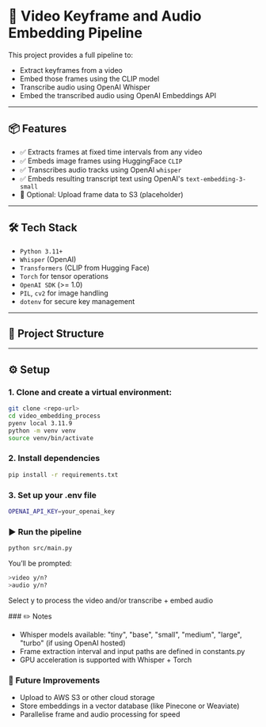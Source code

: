 # 🧠 Video Keyframe and Audio Embedding Pipeline

This project provides a full pipeline to:

- Extract keyframes from a video
- Embed those frames using the CLIP model
- Transcribe audio using OpenAI Whisper
- Embed the transcribed audio using OpenAI Embeddings API

---

## 📦 Features

- ✅ Extracts frames at fixed time intervals from any video
- ✅ Embeds image frames using HuggingFace `CLIP`
- ✅ Transcribes audio tracks using OpenAI `whisper`
- ✅ Embeds resulting transcript text using OpenAI's `text-embedding-3-small`
- 🧪 Optional: Upload frame data to S3 (placeholder)

---

## 🛠️ Tech Stack

- `Python 3.11+`
- `Whisper` (OpenAI)
- `Transformers` (CLIP from Hugging Face)
- `Torch` for tensor operations
- `OpenAI SDK` (>= 1.0)
- `PIL`, `cv2` for image handling
- `dotenv` for secure key management

---

## 📂 Project Structure

---

## ⚙️ Setup

### 1. Clone and create a virtual environment:

```bash
git clone <repo-url>
cd video_embedding_process
pyenv local 3.11.9
python -m venv venv
source venv/bin/activate
```

### 2. Install dependencies

```bash
pip install -r requirements.txt
```

### 3. Set up your .env file

```bash
OPENAI_API_KEY=your_openai_key
```

### ▶️ Run the pipeline

```bash
python src/main.py
```

You’ll be prompted:

```bash
>video y/n?
>audio y/n?
```

Select y to process the video and/or transcribe + embed audio

### ✏️ Notes

- Whisper models available: "tiny", "base", "small", "medium", "large", "turbo" (if using OpenAI hosted)
- Frame extraction interval and input paths are defined in constants.py
- GPU acceleration is supported with Whisper + Torch

### 📌 Future Improvements

- Upload to AWS S3 or other cloud storage
- Store embeddings in a vector database (like Pinecone or Weaviate)
- Parallelise frame and audio processing for speed
